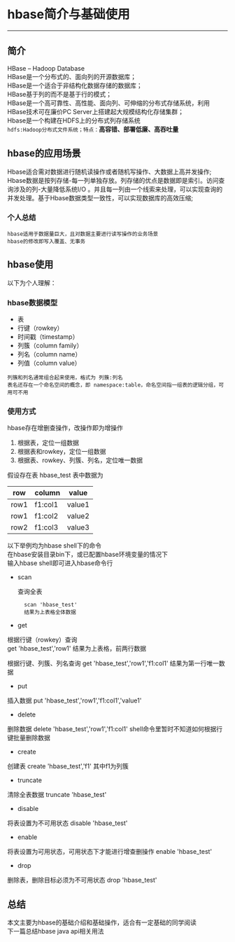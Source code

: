 # hbase简介与基础使用
---
## 简介
HBase – Hadoop Database  
HBase是一个分布式的、面向列的开源数据库；    
HBase是一个适合于非结构化数据存储的数据库；  
HBase基于列的而不是基于行的模式；  
HBase是一个高可靠性、高性能、面向列、可伸缩的分布式存储系统，利用HBase技术可在廉价PC Server上搭建起大规模结构化存储集群；  
Hbase是一个构建在HDFS上的分布式列存储系统  
`hdfs:Hadoop分布式文件系统；特点：`**高容错、部署低廉、高吞吐量**

## hbase的应用场景

Hbase适合需对数据进行随机读操作或者随机写操作、大数据上高并发操作;  
Hbase数据是按列存储-每一列单独存放。列存储的优点是数据即是索引。访问查询涉及的列-大量降低系统I/O 。并且每一列由一个线索来处理，可以实现查询的并发处理。基于Hbase数据类型一致性，可以实现数据库的高效压缩;  
### 个人总结
	hbase适用于数据量巨大，且对数据主要进行读写操作的业务场景
	hbase的修改即写入覆盖、无事务

## hbase使用
以下为个人理解：
### hbase数据模型

+ 表
+ 行键（rowkey）
+ 时间戳（timestamp）
+ 列簇（column family）
+ 列名（column name）
+ 列值（column value）

`列簇和列名通常组合起来使用，格式为 列簇:列名`  
`表名还存在一个命名空间的概念，即 namespace:table，命名空间指一组表的逻辑分组，可用可不用`  

### 使用方式
hbase存在增删查操作，改操作即为增操作
1. 根据表，定位一组数据
2. 根据表和rowkey，定位一组数据
3. 根据表、rowkey、列簇、列名，定位唯一数据 




假设存在表 hbase_test
表中数据为

row|column|value
----|----|----
row1|f1:col1|value1
row1|f1:col2|value2
row2|f1:col3|value3

以下举例均为hbase shell下的命令  
在hbase安装目录bin下，或已配置hbase环境变量的情况下  
输入hbase shell即可进入hbase命令行  

+ scan

	查询全表  

		scan 'hbase_test'
		结果为上表格全体数据


+ get

根据行键（rowkey）查询  
		get 'hbase_test','row1'
		结果为上表格，前两行数据

根据行键、列簇、列名查询
		get 'hbase_test','row1','f1:col1'
		结果为第一行唯一数据

+ put


插入数据
		put 'hbase_test','row1','f1:col1','value1'

+ delete


删除数据
		delete 'hbase_test','row1','f1:col1'
		shell命令里暂时不知道如何根据行键批量删除数据

+ create


创建表
		create 'hbase_test','f1'
		其中f1为列簇

+ truncate

清除全表数据
		truncate 'hbase_test'

+ disable

将表设置为不可用状态
		disable 'hbase_test'

+ enable

将表设置为可用状态，可用状态下才能进行增查删操作
		enable 'hbase_test'

+ drop

删除表，删除目标必须为不可用状态
		drop 'hbase_test'
	

## 总结

本文主要为hbase的基础介绍和基础操作，适合有一定基础的同学阅读  
下一篇总结hbase java api相关用法

